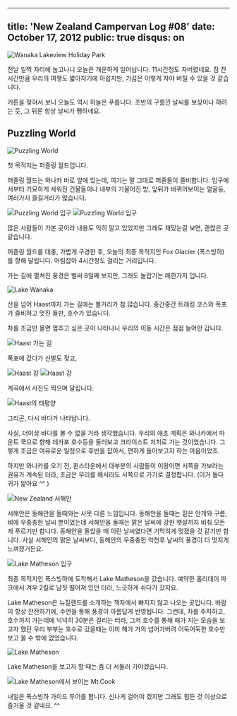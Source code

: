 ----
title: 'New Zealand Campervan Log #08'
date: October 17, 2012
public: true
disqus: on
----

![Wanaka Lakeview Holiday Park](/media/page/travel/new-zealand/newzealand-289.jpg)

전날 일찍 자리에 눕고나니 오늘은 개운하게 일어납니다.  11시간정도 자버렸네요.
잠 잔 시간만큼 우리의 여행도 짧아지기에 아쉽지만, 가끔은 이렇게 자야 버틸 수
있을 것 같습니다.

커튼을 젖혀서 보니 오늘도 역시 하늘은 푸릅니다.  초반의 구름낀 날씨를 보상이나
하려는 듯, 그 뒤론 항상 날씨가 쨍하네요.

Puzzling World
--------------

![Puzzling World](/media/page/travel/new-zealand/newzealand-307.jpg)

첫 목적지는 퍼즐링 월드입니다.

퍼즐링 월드는 와나카 바로 앞에 있는데, 여기는 말 그대로 퍼즐들이 즐비합니다.
입구에서부터 기묘하게 세워진 건물들이나 내부의 기울어진 방, 앞뒤가 바뀌어보이는
얼굴등, 여러가지 즐길거리가 많습니다.

![Puzzling World 입구](/media/page/travel/new-zealand/newzealand-305.jpg)
![Puzzling World 입구](/media/page/travel/new-zealand/newzealand-308.jpg)

많은 사람들이 가본 곳이라 내용도 익히 알고 있었지만 그래도 재밌는걸 보면,
괜찮은 곳 같습니다.

퍼즐링 월드를 대충, 가볍게 구경한 후, 오늘의 최종 목적지인 Fox Glacier
(폭스빙하)를 향해 달립니다.  어림잡아 4시간정도 걸리는 거리입니다.

가는 길에 펼쳐진 풍경은 벌써 8일째 보지만, 그래도 놀랍기는 매한가지 입니다.

![Lake Wanaka](/media/page/travel/new-zealand/newzealand-312.jpg)

산을 넘어 Haast까지 가는 길에는 볼거리가 참 많습니다.  중간중간 트래킹 코스와
폭포가 즐비하고 멋진 들판, 호수가 있습니다.

차를 조금만 몰면 멈추고 싶은 곳이 나타나니 우리의 이동 시간은 점점 늘어만
갑니다.

![Haast 가는 길](/media/page/travel/new-zealand/newzealand-319.jpg)

폭포에 갔다가 신발도 젖고,

![Haast 강](/media/page/travel/new-zealand/newzealand-322.jpg)
![Haast 강](/media/page/travel/new-zealand/newzealand-324.jpg)

계곡에서 사진도 찍으며 달립니다.

![Haast의 태평양](/media/page/travel/new-zealand/newzealand-325.jpg)

그리곤, 다시 바다가 나타납니다.

사실, 더이상 바다를 볼 수 없을 거라 생각했습니다.  우리의 애초 계획은
와나카에서 마운트 쿡으로 향해 데카포 호수등을 둘러보고 크라이스트 처치로 가는
것이었습니다.  그렇게 조금은 여유로운 일정으로 후반을 잡아서, 편하게 돌아보고자
하는 마음이었죠.

하지만 와나카를 오기 전, 퀸스타운에서 대부분의 사람들이 이왕이면 서쪽을
가보라는 권유가 계속된 터라, 조금은 무리를 해서라도 서쪽으로 가기로 결정합니다.
(이거 둘다 귀가 얇아요 ^^ )

![New Zealand 서해안](/media/page/travel/new-zealand/newzealand-326.jpg)

서해안은 동해안을 돌때와는 사뭇 다른 느낌입니다.  동해안을 돌때는 짙은 안개와
구름, 비에 우중충한 날씨 뿐이었는데 서해안을 돌때는 맑은 날씨에 강한 햇살까지
비춰 모든게 푸르기만 합니다.  동해안을 돌았을 때 이런 날씨였다면 기막히게
멋졌을 것 같기만 합니다.  사실 서해안의 맑은 날씨보다, 동해안의 우중충한 악천후
날씨의 풍경이 더 멋지게 느껴졌거든요.

![Lake Matheson 입구](/media/page/travel/new-zealand/newzealand-328.jpg)

최종 목적지인 폭스빙하에 도착해서 Lake Matheson을 갔습니다.  예약한 홀리데이
파크에서 겨우 2킬로 남짓 떨어져 있던 터라, 느긋하게 쉬다가 갔지요.

Lake Matheson은 뉴질랜드를 소개하는 책자에서 빠지지 않고 나오는 곳입니다.
바람이 항상 잔잔하기에, 수면을 통해 풍경이 아름답게 반영됩니다.  그런데, 차를
주차하고, 호수까지 가는데에 넉넉히 30분은 걸리는 터라, 그저 호수를 통해 해가
지는 모습을 보고자 했던 우리 부부는 호수로 갔을때는 이미 해가 거의 넘어가버려
어둑어둑한 호수만 보고 올 수 밖에 없었습니다.

![Lake Matheson](/media/page/travel/new-zealand/newzealand-329.jpg)

Lake Matheson을 보고자 할 때는 좀 더 서둘러 가야겠습니다.

![Lake Matheson에서 보이는 Mt.Cook](/media/page/travel/new-zealand/newzealand-330.jpg)

내일은 폭스빙하 가이드 투어를 합니다.  신나게 걸어야 겠지만 그래도 힘든 것
이상으로 즐거울 것 같네요. ^^
